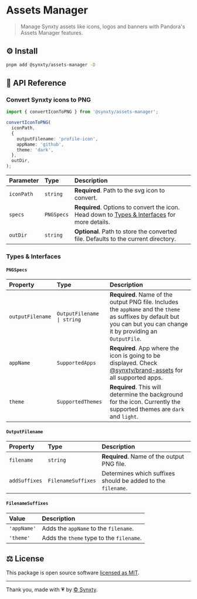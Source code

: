 # Assets Manager

> Manage Synxty assets like icons, logos and banners with Pandora's Assets Manager features.

## ⚙️ Install

```bash
pnpm add @synxty/assets-manager -D
```

## 📖 API Reference

### Convert Synxty icons to PNG

```typescript
import { convertIconToPNG } from '@synxty/assets-manager';

convertIconToPNG(
  iconPath,
  {
    outputFilename: 'profile-icon',
    appName: 'github',
    theme: 'dark',
  },
  outDir,
);
```

| Parameter  | Type       | Description                                                                                                        |
| :--------- | :--------- | :----------------------------------------------------------------------------------------------------------------- |
| `iconPath` | `string`   | **Required**. Path to the svg icon to convert.                                                                     |
| `specs`    | `PNGSpecs` | **Required**. Options to convert the icon. Head down to [Types & Interfaces](#types--interfaces) for more details. |
| `outDir`   | `string`   | **Optional**. Path to store the converted file. Defaults to the current directory.                                 |

### Types & Interfaces

#### `PNGSpecs`

| Property         | Type                       | Description                                                                                                                                                                                  |
| :--------------- | :------------------------- | :------------------------------------------------------------------------------------------------------------------------------------------------------------------------------------------- |
| `outputFilename` | `OutputFilename \| string` | **Required**. Name of the output PNG file. Includes the `appName` and the `theme` as suffixes by default but you can but you can change it by providing an `OutputFile`.                     |
| `appName`        | `SupportedApps`            | **Required**. App where the icon is going to be displayed. Check [@synxty/brand-assets](https://github.com/synxty/core/tree/main/sirius/brand-assets#supported-apps) for all supported apps. |
| `theme`          | `SupportedThemes`          | **Required**. This will determine the background for the icon. Currently the supported themes are `dark` and `light`.                                                                        |

#### `OutputFilename`

| Property      | Type               | Description                                                  |
| :------------ | :----------------- | :----------------------------------------------------------- |
| `filename`    | `string`           | **Required**. Name of the output PNG file.                   |
| `addSuffixes` | `FilenameSuffixes` | Determines which suffixes should be added to the `filename`. |

#### `FilenameSuffixes`

| Value       | Description                              |
| :---------- | :--------------------------------------- |
| `'appName'` | Adds the `appName` to the `filename`.    |
| `'theme'`   | Adds the `theme` type to the `filename`. |

## ⚖️ License

This package is open source software [licensed as MIT](LICENSE).

---

Thank you, made with 💗 by [&copy; Synxty](https://github.com/synxty).
